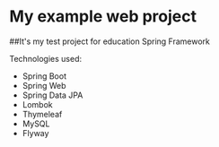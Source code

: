 # My example web project

##It's my test project for education Spring Framework

Technologies used:
- Spring Boot
- Spring Web
- Spring Data JPA
- Lombok
- Thymeleaf
- MySQL
- Flyway

